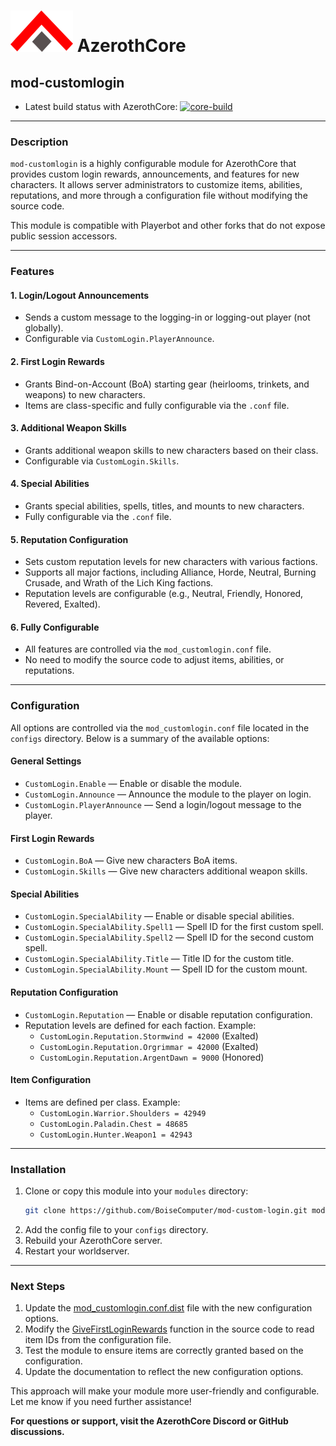 # ![logo](https://raw.githubusercontent.com/azerothcore/azerothcore.github.io/master/images/logo-github.png) AzerothCore
## mod-customlogin

- Latest build status with AzerothCore: [![core-build](https://github.com/BoiseComputer/mod-customlogin/actions/workflows/core-build.yml/badge.svg?branch=master)](https://github.com/BoiseComputer/mod-customlogin/actions/workflows/core-build.yml)
---

### **Description**

`mod-customlogin` is a highly configurable module for AzerothCore that provides custom login rewards, announcements, and features for new characters. It allows server administrators to customize items, abilities, reputations, and more through a configuration file without modifying the source code.

This module is compatible with Playerbot and other forks that do not expose public session accessors.

---

### **Features**

#### **1. Login/Logout Announcements**
- Sends a custom message to the logging-in or logging-out player (not globally).
- Configurable via `CustomLogin.PlayerAnnounce`.

#### **2. First Login Rewards**
- Grants Bind-on-Account (BoA) starting gear (heirlooms, trinkets, and weapons) to new characters.
- Items are class-specific and fully configurable via the `.conf` file.

#### **3. Additional Weapon Skills**
- Grants additional weapon skills to new characters based on their class.
- Configurable via `CustomLogin.Skills`.

#### **4. Special Abilities**
- Grants special abilities, spells, titles, and mounts to new characters.
- Fully configurable via the `.conf` file.

#### **5. Reputation Configuration**
- Sets custom reputation levels for new characters with various factions.
- Supports all major factions, including Alliance, Horde, Neutral, Burning Crusade, and Wrath of the Lich King factions.
- Reputation levels are configurable (e.g., Neutral, Friendly, Honored, Revered, Exalted).

#### **6. Fully Configurable**
- All features are controlled via the `mod_customlogin.conf` file.
- No need to modify the source code to adjust items, abilities, or reputations.

---

### **Configuration**

All options are controlled via the `mod_customlogin.conf` file located in the `configs` directory. Below is a summary of the available options:

#### **General Settings**
- `CustomLogin.Enable` — Enable or disable the module.
- `CustomLogin.Announce` — Announce the module to the player on login.
- `CustomLogin.PlayerAnnounce` — Send a login/logout message to the player.

#### **First Login Rewards**
- `CustomLogin.BoA` — Give new characters BoA items.
- `CustomLogin.Skills` — Give new characters additional weapon skills.

#### **Special Abilities**
- `CustomLogin.SpecialAbility` — Enable or disable special abilities.
- `CustomLogin.SpecialAbility.Spell1` — Spell ID for the first custom spell.
- `CustomLogin.SpecialAbility.Spell2` — Spell ID for the second custom spell.
- `CustomLogin.SpecialAbility.Title` — Title ID for the custom title.
- `CustomLogin.SpecialAbility.Mount` — Spell ID for the custom mount.

#### **Reputation Configuration**
- `CustomLogin.Reputation` — Enable or disable reputation configuration.
- Reputation levels are defined for each faction. Example:
  - `CustomLogin.Reputation.Stormwind = 42000` (Exalted)
  - `CustomLogin.Reputation.Orgrimmar = 42000` (Exalted)
  - `CustomLogin.Reputation.ArgentDawn = 9000` (Honored)

#### **Item Configuration**
- Items are defined per class. Example:
  - `CustomLogin.Warrior.Shoulders = 42949`
  - `CustomLogin.Paladin.Chest = 48685`
  - `CustomLogin.Hunter.Weapon1 = 42943`

---

### **Installation**

1. Clone or copy this module into your `modules` directory:
   ```bash
   git clone https://github.com/BoiseComputer/mod-custom-login.git modules/mod-customlogin
   ```
2. Add the config file to your `configs` directory.
3. Rebuild your AzerothCore server.
4. Restart your worldserver.

---

### **Next Steps**
1. Update the [mod_customlogin.conf.dist](http://_vscodecontentref_/3) file with the new configuration options.
2. Modify the [GiveFirstLoginRewards](http://_vscodecontentref_/4) function in the source code to read item IDs from the configuration file.
3. Test the module to ensure items are correctly granted based on the configuration.
4. Update the documentation to reflect the new configuration options.

This approach will make your module more user-friendly and configurable. Let me know if you need further assistance!

**For questions or support, visit the AzerothCore Discord or GitHub discussions.**
